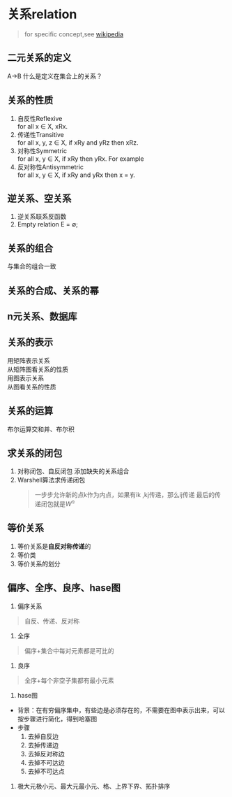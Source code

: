 # 关系relation
> for specific concept,see [wikipedia](https://en.wikipedia.org/wiki/Relation_(mathematics))
## 二元关系的定义
A->B
什么是定义在集合上的关系？
## 关系的性质
1. 自反性Reflexive  
for all x ∈ X, xRx.
1. 传递性Transitive  
for all x, y, z ∈ X, if xRy and yRz then xRz. 
1. 对称性Symmetric  
for all x, y ∈ X, if xRy then yRx. For example  
1. 反对称性Antisymmetric  
for all x, y ∈ X, if xRy and yRx then x = y.  
## 逆关系、空关系
1. 逆关系联系反函数
2. Empty relation
    E = ∅;
## 关系的组合
与集合的组合一致
## 关系的合成、关系的幂
## n元关系、数据库
## 关系的表示
用矩阵表示关系    
从矩阵图看关系的性质  
用图表示关系  
从图看关系的性质  
## 关系的运算
布尔运算交和并、布尔积
## 求关系的闭包
1. 对称闭包、自反闭包
添加缺失的关系组合   
1. Warshell算法求传递闭包
   >一步步允许新的点k作为内点，如果有ik ,kj传递，那么ij传递
   > 最后的传递闭包就是$W^n$
## 等价关系
1. 等价关系是**自反对称传递**的
2. 等价类
3. 等价关系的划分
## 偏序、全序、良序、hase图
1. 偏序关系
> 自反、传递、反对称
1. 全序
> 偏序+集合中每对元素都是可比的
1. 良序
> 全序+每个非空子集都有最小元素
1. hase图
- 	背景：在有穷偏序集中，有些边是必须存在的，不需要在图中表示出来，可以按步骤进行简化，得到哈塞图
- 步骤
    1. 去掉自反边
    2. 去掉传递边
    3. 去掉反对称边
    4. 去掉不可达边
    5. 去掉不可达点
1. 极大元极小元、最大元最小元、格、上界下界、拓扑排序